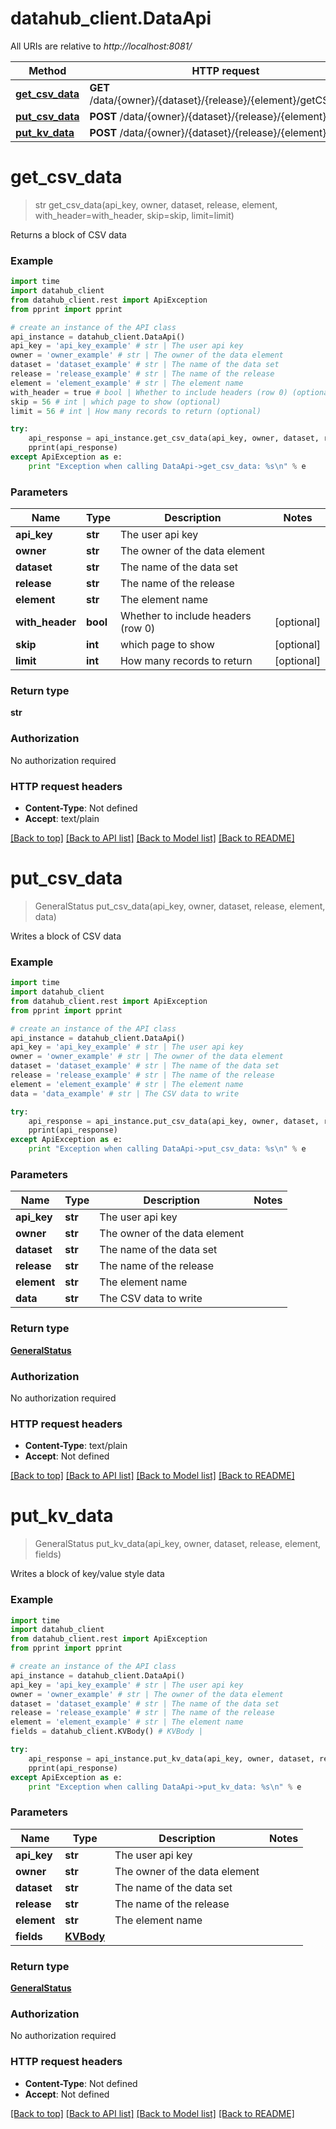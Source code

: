 # datahub_client.DataApi

All URIs are relative to *http://localhost:8081/*

Method | HTTP request | Description
------------- | ------------- | -------------
[**get_csv_data**](DataApi.md#get_csv_data) | **GET** /data/{owner}/{dataset}/{release}/{element}/getCSVBlock | 
[**put_csv_data**](DataApi.md#put_csv_data) | **POST** /data/{owner}/{dataset}/{release}/{element}/csv | 
[**put_kv_data**](DataApi.md#put_kv_data) | **POST** /data/{owner}/{dataset}/{release}/{element}/kv | 


# **get_csv_data**
> str get_csv_data(api_key, owner, dataset, release, element, with_header=with_header, skip=skip, limit=limit)



Returns a block of CSV data

### Example 
```python
import time
import datahub_client
from datahub_client.rest import ApiException
from pprint import pprint

# create an instance of the API class
api_instance = datahub_client.DataApi()
api_key = 'api_key_example' # str | The user api key
owner = 'owner_example' # str | The owner of the data element
dataset = 'dataset_example' # str | The name of the data set
release = 'release_example' # str | The name of the release
element = 'element_example' # str | The element name
with_header = true # bool | Whether to include headers (row 0) (optional)
skip = 56 # int | which page to show (optional)
limit = 56 # int | How many records to return (optional)

try: 
    api_response = api_instance.get_csv_data(api_key, owner, dataset, release, element, with_header=with_header, skip=skip, limit=limit)
    pprint(api_response)
except ApiException as e:
    print "Exception when calling DataApi->get_csv_data: %s\n" % e
```

### Parameters

Name | Type | Description  | Notes
------------- | ------------- | ------------- | -------------
 **api_key** | **str**| The user api key | 
 **owner** | **str**| The owner of the data element | 
 **dataset** | **str**| The name of the data set | 
 **release** | **str**| The name of the release | 
 **element** | **str**| The element name | 
 **with_header** | **bool**| Whether to include headers (row 0) | [optional] 
 **skip** | **int**| which page to show | [optional] 
 **limit** | **int**| How many records to return | [optional] 

### Return type

**str**

### Authorization

No authorization required

### HTTP request headers

 - **Content-Type**: Not defined
 - **Accept**: text/plain

[[Back to top]](#) [[Back to API list]](../README.md#documentation-for-api-endpoints) [[Back to Model list]](../README.md#documentation-for-models) [[Back to README]](../README.md)

# **put_csv_data**
> GeneralStatus put_csv_data(api_key, owner, dataset, release, element, data)



Writes a block of CSV data

### Example 
```python
import time
import datahub_client
from datahub_client.rest import ApiException
from pprint import pprint

# create an instance of the API class
api_instance = datahub_client.DataApi()
api_key = 'api_key_example' # str | The user api key
owner = 'owner_example' # str | The owner of the data element
dataset = 'dataset_example' # str | The name of the data set
release = 'release_example' # str | The name of the release
element = 'element_example' # str | The element name
data = 'data_example' # str | The CSV data to write

try: 
    api_response = api_instance.put_csv_data(api_key, owner, dataset, release, element, data)
    pprint(api_response)
except ApiException as e:
    print "Exception when calling DataApi->put_csv_data: %s\n" % e
```

### Parameters

Name | Type | Description  | Notes
------------- | ------------- | ------------- | -------------
 **api_key** | **str**| The user api key | 
 **owner** | **str**| The owner of the data element | 
 **dataset** | **str**| The name of the data set | 
 **release** | **str**| The name of the release | 
 **element** | **str**| The element name | 
 **data** | **str**| The CSV data to write | 

### Return type

[**GeneralStatus**](GeneralStatus.md)

### Authorization

No authorization required

### HTTP request headers

 - **Content-Type**: text/plain
 - **Accept**: Not defined

[[Back to top]](#) [[Back to API list]](../README.md#documentation-for-api-endpoints) [[Back to Model list]](../README.md#documentation-for-models) [[Back to README]](../README.md)

# **put_kv_data**
> GeneralStatus put_kv_data(api_key, owner, dataset, release, element, fields)



Writes a block of key/value style data

### Example 
```python
import time
import datahub_client
from datahub_client.rest import ApiException
from pprint import pprint

# create an instance of the API class
api_instance = datahub_client.DataApi()
api_key = 'api_key_example' # str | The user api key
owner = 'owner_example' # str | The owner of the data element
dataset = 'dataset_example' # str | The name of the data set
release = 'release_example' # str | The name of the release
element = 'element_example' # str | The element name
fields = datahub_client.KVBody() # KVBody | 

try: 
    api_response = api_instance.put_kv_data(api_key, owner, dataset, release, element, fields)
    pprint(api_response)
except ApiException as e:
    print "Exception when calling DataApi->put_kv_data: %s\n" % e
```

### Parameters

Name | Type | Description  | Notes
------------- | ------------- | ------------- | -------------
 **api_key** | **str**| The user api key | 
 **owner** | **str**| The owner of the data element | 
 **dataset** | **str**| The name of the data set | 
 **release** | **str**| The name of the release | 
 **element** | **str**| The element name | 
 **fields** | [**KVBody**](KVBody.md)|  | 

### Return type

[**GeneralStatus**](GeneralStatus.md)

### Authorization

No authorization required

### HTTP request headers

 - **Content-Type**: Not defined
 - **Accept**: Not defined

[[Back to top]](#) [[Back to API list]](../README.md#documentation-for-api-endpoints) [[Back to Model list]](../README.md#documentation-for-models) [[Back to README]](../README.md)

